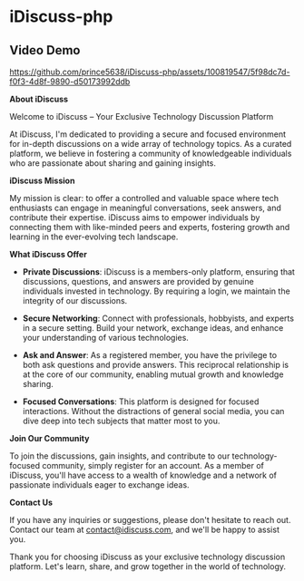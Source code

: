 # iDiscuss-php

## Video Demo
https://github.com/prince5638/iDiscuss-php/assets/100819547/5f98dc7d-f0f3-4d8f-9890-d50173992ddb

**About iDiscuss**

Welcome to iDiscuss – Your Exclusive Technology Discussion Platform

At iDiscuss, I'm dedicated to providing a secure and focused environment for in-depth discussions on a wide array of technology topics. As a curated platform, we believe in fostering a community of knowledgeable individuals who are passionate about sharing and gaining insights.

**iDiscuss Mission**

My mission is clear: to offer a controlled and valuable space where tech enthusiasts can engage in meaningful conversations, seek answers, and contribute their expertise. iDiscuss aims to empower individuals by connecting them with like-minded peers and experts, fostering growth and learning in the ever-evolving tech landscape.

**What iDiscuss Offer**

- **Private Discussions**: iDiscuss is a members-only platform, ensuring that discussions, questions, and answers are provided by genuine individuals invested in technology. By requiring a login, we maintain the integrity of our discussions.

- **Secure Networking**: Connect with professionals, hobbyists, and experts in a secure setting. Build your network, exchange ideas, and enhance your understanding of various technologies.

- **Ask and Answer**: As a registered member, you have the privilege to both ask questions and provide answers. This reciprocal relationship is at the core of our community, enabling mutual growth and knowledge sharing.

- **Focused Conversations**: This platform is designed for focused interactions. Without the distractions of general social media, you can dive deep into tech subjects that matter most to you.

**Join Our Community**

To join the discussions, gain insights, and contribute to our technology-focused community, simply register for an account. As a member of iDiscuss, you'll have access to a wealth of knowledge and a network of passionate individuals eager to exchange ideas.

**Contact Us**

If you have any inquiries or suggestions, please don't hesitate to reach out. Contact our team at [contact@idiscuss.com](mailto:contact@idiscuss.com), and we'll be happy to assist you.

Thank you for choosing iDiscuss as your exclusive technology discussion platform. Let's learn, share, and grow together in the world of technology.
